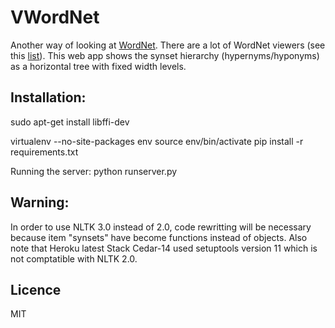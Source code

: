 VWordNet
========

Another way of looking at [WordNet](http://wordnet.princeton.edu/). There are a
lot of WordNet viewers (see this
[list](http://wordnet.princeton.edu/wordnet/related-projects/#web)). This web
app shows the synset hierarchy (hypernyms/hyponyms) as a horizontal tree with
fixed width levels.

Installation:
-------------
sudo apt-get install libffi-dev

virtualenv --no-site-packages env
source env/bin/activate
pip install -r requirements.txt

Running the server:
python runserver.py

Warning:
--------
In order to use NLTK 3.0 instead of 2.0, code rewritting will be necessary because item "synsets" have become functions instead of objects. Also note that Heroku latest Stack Cedar-14 used setuptools version 11 which is not comptatible with NLTK 2.0.

Licence
-------

MIT
